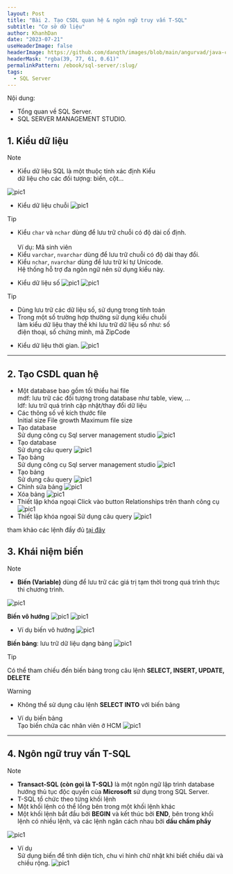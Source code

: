 ```yaml
---
layout: Post
title: "Bài 2. Tạo CSDL quan hệ & ngôn ngữ truy vấn T-SQL"
subtitle: "Cơ sở dữ liệu"
author: KhanhDan
date: "2023-07-21"
useHeaderImage: false
headerImage: https://github.com/danqth/images/blob/main/angurvad/java-core/session1/banner.png?raw=true
headerMask: "rgba(39, 77, 61, 0.61)"
permalinkPattern: /ebook/sql-server/:slug/
tags:
  - SQL Server
---
```



Nội dung: <br>
- Tổng quan về SQL Server.
- SQL SERVER MANAGEMENT STUDIO.

<!-- more -->

## 1. Kiểu dữ liệu

> [!NOTE]
> - Kiểu dữ liệu SQL là một thuộc tính xác định Kiểu  
> dữ liệu cho các đối tượng: biến, cột…


![pic1](https://github.com/danqth/images/blob/main/angurvad/sql-server/session_2/Hinh_1.png?raw=true)

- Kiểu dữ liệu chuỗi
![pic1](https://github.com/danqth/images/blob/main/angurvad/sql-server/session_2/Hinh_2.png?raw=true)

> [!TIP]
> - Kiểu `char` và `nchar` dùng để lưu trữ chuỗi có độ dài cố định.  
>   <br> Ví dụ: Mã sinh viên  
> - Kiểu `varchar`, `nvarchar` dùng để lưu trữ chuỗi có độ dài thay đổi.  
> - Kiểu `nchar`, `nvarchar` dùng để lưu trữ kí tự Unicode.  
>   Hệ thống hỗ trợ đa ngôn ngữ nên sử dụng kiểu này.


- Kiểu dữ liệu số
![pic1](https://github.com/danqth/images/blob/main/angurvad/sql-server/session_2/Hinh_3.png?raw=true)
![pic1](https://github.com/danqth/images/blob/main/angurvad/sql-server/session_2/Hinh_4.png?raw=true)

> [!TIP]
> - Dùng lưu trữ các dữ liệu số, sử dụng trong tính toán  
> - Trong một số trường hợp thường sử dụng kiểu chuỗi  
>   làm kiểu dữ liệu thay thế khi lưu trữ dữ liệu số như: số  
>   điện thoại, số chứng minh, mã ZipCode


- Kiểu dữ liệu thời gian.
![pic1](https://github.com/danqth/images/blob/main/angurvad/sql-server/session_2/Hinh_5.png?raw=true)

---

## 2. Tạo CSDL quan hệ

- Một database bao gồm tối thiểu hai file <br>
mdf: lưu trữ các đối tượng trong database như table,
view, … <br>
ldf: lưu trữ quá trình cập nhật/thay đổi dữ liệu
- Các thông số về kích thước file <br>
Initial size
File growth
Maximum file size
- Tạo database <br>
Sử dụng công cụ Sql server management studio 
![pic1](https://github.com/danqth/images/blob/main/angurvad/sql-server/session_2/Hinh_6.png?raw=true)
- Tạo database <br>
Sử dụng câu query
![pic1](https://github.com/danqth/images/blob/main/angurvad/sql-server/session_2/Hinh_7.png?raw=true)
- Tạo bảng <br>
Sử dụng công cụ Sql server management studio
![pic1](https://github.com/danqth/images/blob/main/angurvad/sql-server/session_2/Hinh_8.png?raw=true)
- Tạo bảng <br>
Sử dụng câu query
![pic1](https://github.com/danqth/images/blob/main/angurvad/sql-server/session_2/Hinh_9.png?raw=true)
- Chỉnh sửa bảng
![pic1](https://github.com/danqth/images/blob/main/angurvad/sql-server/session_2/Hinh_10.png?raw=true)
- Xóa bảng
![pic1](https://github.com/danqth/images/blob/main/angurvad/sql-server/session_2/Hinh_11.png?raw=true)
- Thiết lập khóa ngoại
Click vào button Relationships trên thanh công cụ
![pic1](https://github.com/danqth/images/blob/main/angurvad/sql-server/session_2/Hinh_12.png?raw=true)
- Thiết lập khóa ngoại
Sử dụng câu query
![pic1](https://github.com/danqth/images/blob/main/angurvad/sql-server/session_2/Hinh_13.png?raw=true)

tham khảo các lệnh đầy đủ [tại đây](https://www.w3schools.com/sql/sql_foreignkey.asp)

## 3. Khái niệm biến

> [!NOTE]
> - **Biến (Variable)** dùng để lưu trữ các giá trị tạm thời trong quá trình thực thi chương trình.


![pic1](https://github.com/danqth/images/blob/main/angurvad/sql-server/session_2/Hinh_14.png?raw=true)

**Biến vô hướng**
![pic1](https://github.com/danqth/images/blob/main/angurvad/sql-server/session_2/Hinh_15.png?raw=true)
![pic1](https://github.com/danqth/images/blob/main/angurvad/sql-server/session_2/Hinh_16.png?raw=true)
- Ví dụ biến vô hướng
![pic1](https://github.com/danqth/images/blob/main/angurvad/sql-server/session_2/Hinh_17.png?raw=true)

**Biến bảng**: lưu trữ dữ liệu dạng bảng
![pic1](https://github.com/danqth/images/blob/main/angurvad/sql-server/session_2/Hinh_18.png?raw=true)

> [!TIP]
> Có thể tham chiếu đến biến bảng trong câu lệnh **SELECT, INSERT, UPDATE, DELETE**

> [!WARNING]
> - Không thể sử dụng câu lệnh **SELECT INTO** với biến bảng


- Ví dụ biến bảng <br>
Tạo biến chứa các nhân viên ở HCM
![pic1](https://github.com/danqth/images/blob/main/angurvad/sql-server/session_2/Hinh_19.png?raw=true)
---

## 4. Ngôn ngữ truy vấn T-SQL

> [!NOTE]
> - **Transact-SQL (còn gọi là T-SQL)** là một ngôn ngữ lập trình database hướng thủ tục độc quyền của **Microsoft** sử dụng trong SQL Server.  
> - T-SQL tổ chức theo từng khối lệnh  
> - Một khối lệnh có thể lồng bên trong một khối lệnh khác  
> - Một khối lệnh bắt đầu bởi **BEGIN** và kết thúc bởi **END**, bên trong khối lệnh có nhiều lệnh, và các lệnh ngăn cách nhau bởi **dấu chấm phẩy**


![pic1](https://github.com/danqth/images/blob/main/angurvad/sql-server/session_2/Hinh_20.png?raw=true)

- Ví dụ <br>
Sử dụng biến để tính diện tích, chu vi hình chữ nhật khi biết chiều dài và chiều rộng.
![pic1](https://github.com/danqth/images/blob/main/angurvad/sql-server/session_2/Hinh_21.png?raw=true)

